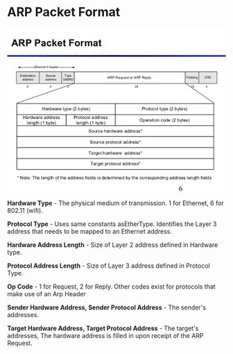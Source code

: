 # ARP Packet Format

![](/assets/arp-6-638.jpg)

**Hardware Type** - The physical medium of transmission. 1 for Ethernet, 6 for 802.11 \(wifi\).



**Protocol Type** - Uses same constants asEtherType. Identifies the Layer 3 address that needs to be mapped to an Ethernet address.



**Hardware Address Length** - Size of Layer 2 address defined in Hardware type.



**Protocol Address Length** - Size of Layer 3 address defined in Protocol Type.

**Op Code** - 1 for Request, 2 for Reply. Other codes exist for protocols that make use of an Arp Header



**Sender Hardware Address, Sender Protocol Address** - The sender's addresses.



**Target Hardware Address, Target Protocol Address** - The target's addresses, The hardware address is filled in upon receipt of the ARP Request.


